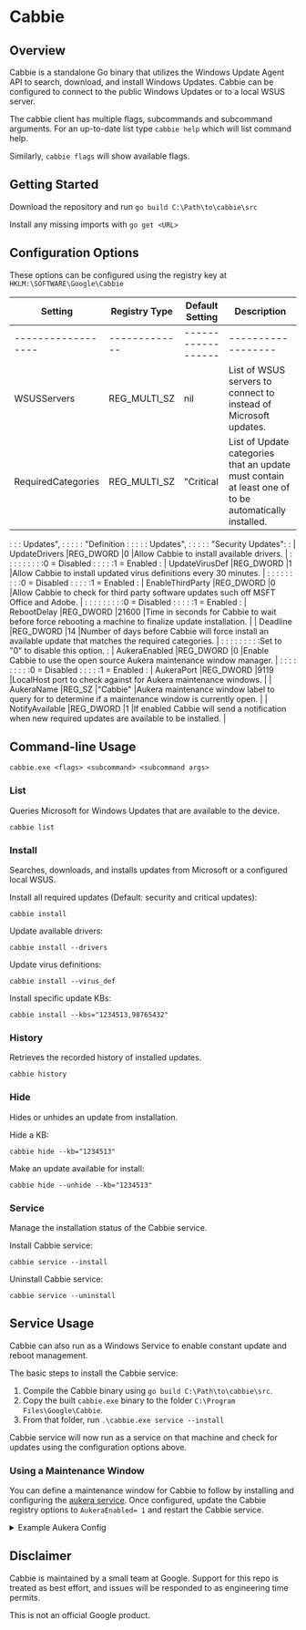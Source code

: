 # Cabbie

## Overview
Cabbie is a standalone Go binary that utilizes the Windows Update Agent API to
search, download, and install Windows Updates. Cabbie can be configured to
connect to the public Windows Updates or to a local WSUS server.

The cabbie client has multiple flags, subcommands and subcommand arguments. For
an up-to-date list type `cabbie help` which will list command help.

Similarly, `cabbie flags` will show available flags.

## Getting Started

Download the repository and run `go build C:\Path\to\cabbie\src`

Install any missing imports with `go get <URL>`

## Configuration Options

These options can be configured using the registry key at
`HKLM:\SOFTWARE\Google\Cabbie`

| Setting           | Registry Type| Default Setting   | Description                                                                                              |
|-------------------|--------------|-------------------|----------------------------------------------------------------------------------------------------------|
| ------------------| -------------| ------------------| ------------------                                                                                       |
| WSUSServers       |REG_MULTI_SZ  |nil                |List of WSUS servers to connect to instead of Microsoft updates.                                          |
| RequiredCategories|REG_MULTI_SZ  |"Critical          |List of Update categories that an update must contain at least one of to be automatically installed.      |
:                   :              : Updates",         :                                                                                                          :
:                   :              : "Definition       :                                                                                                          :
:                   :              : Updates",         :                                                                                                          :
:                   :              : "Security Updates":                                                                                                          :
| UpdateDrivers     |REG_DWORD     |0                  |Allow Cabbie to install available drivers.                                                                |
:                   :              :                   :                                                                                                          :
:                   :              :                   :0 = Disabled                                                                                              :
:                   :              :                   :1 = Enabled                                                                                               :
| UpdateVirusDef    |REG_DWORD     |1                  |Allow Cabbie to install updated virus definitions every 30 minutes.                                       |
:                   :              :                   :                                                                                                          :
:                   :              :                   :0 = Disabled                                                                                              :
:                   :              :                   :1 = Enabled                                                                                               :
| EnableThirdParty  |REG_DWORD     |0                  |Allow Cabbie to check for third party software updates such off MSFT Office and Adobe.                    |
:                   :              :                   :                                                                                                          :
:                   :              :                   :0 = Disabled                                                                                              :
:                   :              :                   :1 = Enabled                                                                                               :
| RebootDelay       |REG_DWORD     |21600              |Time in seconds for Cabbie to wait before force rebooting a machine to finalize update installation.      |
| Deadline          |REG_DWORD     |14                 |Number of days before Cabbie will force install an available update that matches the required categories. |
:                   :              :                   :                                                                                                          :
:                   :              :                   :Set to "0" to disable this option.                                                                        :
| AukeraEnabled     |REG_DWORD     |0                  |Enable Cabbie to use the open source Aukera maintenance window manager.                                   |
:                   :              :                   :                                                                                                          :
:                   :              :                   :0 = Disabled                                                                                              :
:                   :              :                   :1 = Enabled                                                                                               :
| AukeraPort        |REG_DWORD     |9119               |LocalHost port to check against for Aukera maintenance windows.                                           |
| AukeraName         |REG_SZ        |"Cabbie"           |Aukera maintenance window label to query for to determine if a maintenance window is currently open.      |
| NotifyAvailable    |REG_DWORD     |1                  |If enabled Cabbie will send a notification when new required updates are available to be installed.       |



## Command-line Usage

`cabbie.exe <flags> <subcommand> <subcommand args>`

### List

Queries Microsoft for Windows Updates that are available to the device.

`cabbie list`

### Install

Searches, downloads, and installs updates from Microsoft or a configured local
WSUS.

Install all required updates (Default: security and critical updates):

`cabbie install`


Update available drivers:

`cabbie install --drivers`


Update virus definitions:

`cabbie install --virus_def`


Install specific update KBs:

`cabbie install --kbs="1234513,98765432"`


### History

Retrieves the recorded history of installed updates.

`cabbie history`

### Hide

Hides or unhides an update from installation.

Hide a KB:

`cabbie hide --kb="1234513"`


Make an update available for install:

`cabbie hide --unhide --kb="1234513"`


### Service

Manage the installation status of the Cabbie service.

Install Cabbie service:

`cabbie service --install`


Uninstall Cabbie service:

`cabbie service --uninstall`

## Service Usage

Cabbie can also run as a Windows Service to enable constant update and reboot management.

The basic steps to install the Cabbie service:

1.   Compile the Cabbie binary using `go build C:\Path\to\cabbie\src`.
2.   Copy the built `cabbie.exe` binary to the folder `C:\Program Files\Google\Cabbie`.
3.   From that folder, run `.\cabbie.exe service --install`

Cabbie service will now run as a service on that machine and check for updates using the configuration options above.

### Using a Maintenance Window

You can define a maintenance window for Cabbie to follow by installing and configuring the [aukera service](https://github.com/google/aukera). Once configured, update the Cabbie registry options to `AukeraEnabled= 1` and restart the Cabbie service.

<details>
  <summary>Example Aukera Config</summary>
    ```json
    {
      "Windows": [
        {
          "Name": "Default Cabbie maintenance Window",
          "Format": 1,
          "Schedule": "0 40 10 * * THU",
          "Duration": "6h",
          "Starts": null,
          "Expires": null,
          "Labels": ["cabbie"]
        }
      ]
    }
    ```
</details>

## Disclaimer

Cabbie is maintained by a small team at Google. Support for this repo is
treated as best effort, and issues will be responded to as engineering time
permits.

This is not an official Google product.
